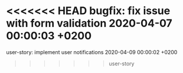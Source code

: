 <<<<<<< HEAD
bugfix: fix issue with form validation 2020-04-07 00:00:03 +0200
=======
user-story: implement user notifications 2020-04-09 00:00:02 +0200
>>>>>>> user-story
